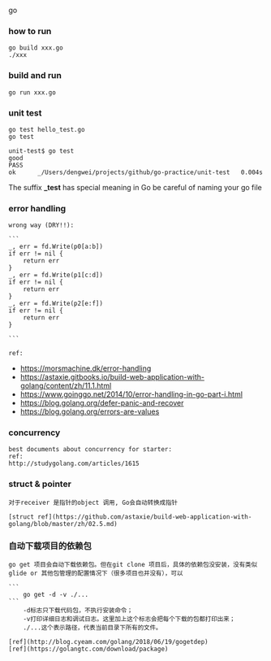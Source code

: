 go
### how to run

    go build xxx.go
    ./xxx
### build and run
    
    go run xxx.go

### unit test

    go test hello_test.go 
    go test

    unit-test$ go test
    good
    PASS
    ok      _/Users/dengwei/projects/github/go-practice/unit-test   0.004s


The suffix **_test** has special meaning in Go
be careful of naming your go file

### error handling
  
    wrong way (DRY!!):
 
    ```
    _, err = fd.Write(p0[a:b])
    if err != nil {
        return err
    }
    _, err = fd.Write(p1[c:d])
    if err != nil {
        return err
    }
    _, err = fd.Write(p2[e:f])
    if err != nil {
        return err
    }

    ```

    ref:
  - https://morsmachine.dk/error-handling
  - https://astaxie.gitbooks.io/build-web-application-with-golang/content/zh/11.1.html
  - https://www.goinggo.net/2014/10/error-handling-in-go-part-i.html
  - https://blog.golang.org/defer-panic-and-recover
  - https://blog.golang.org/errors-are-values

### concurrency

    best documents about concurrency for starter:  
    ref:
    http://studygolang.com/articles/1615 

### struct & pointer

    对于receiver 是指针的object 调用, Go会自动转换成指针

    [struct ref](https://github.com/astaxie/build-web-application-with-golang/blob/master/zh/02.5.md)

### 自动下载项目的依赖包

    go get 项目会自动下载依赖包。但在git clone 项目后，具体的依赖包没安装，没有类似glide or 其他包管理的配置情况下（很多项目也并没有），可以

    ```
        go get -d -v ./...
    ```    
        -d标志只下载代码包，不执行安装命令；
        -v打印详细日志和调试日志。这里加上这个标志会把每个下载的包都打印出来；
        ./...这个表示路径，代表当前目录下所有的文件。

    [ref](http://blog.cyeam.com/golang/2018/06/19/gogetdep)
    [ref](https://golangtc.com/download/package)